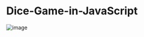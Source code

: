 # Dice-Game-in-JavaScript
![image](https://user-images.githubusercontent.com/89984300/191165097-bfdf8abd-16e3-4440-8980-af016d9daea2.png)
